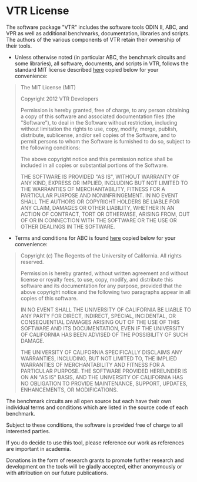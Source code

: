 # VTR License

The software package "VTR" includes the software tools ODIN II, ABC, and VPR as
well as additional benchmarks, documentation, libraries and scripts. The authors
of the various components of VTR retain their ownership of their tools.

* Unless otherwise noted (in particular ABC, the benchmark circuits and some libraries),
all software, documents, and scripts in VTR, follows the standard MIT license described
[here](http://www.opensource.org/licenses/mit-license.php) copied below for
your convenience:

> The MIT License (MIT)
>
> Copyright 2012 VTR Developers
>
> Permission is hereby granted, free of charge, to any person obtaining a copy of
> this software and associated documentation files (the "Software"), to deal in
> the Software without restriction, including without limitation the rights to
> use, copy, modify, merge, publish, distribute, sublicense, and/or sell copies
> of the Software, and to permit persons to whom the Software is furnished to do
> so, subject to the following conditions:
>
> The above copyright notice and this permission notice shall be included in all
> copies or substantial portions of the Software.
>
> THE SOFTWARE IS PROVIDED "AS IS", WITHOUT WARRANTY OF ANY KIND, EXPRESS OR
> IMPLIED, INCLUDING BUT NOT LIMITED TO THE WARRANTIES OF MERCHANTABILITY,
> FITNESS FOR A PARTICULAR PURPOSE AND NONINFRINGEMENT. IN NO EVENT SHALL THE
> AUTHORS OR COPYRIGHT HOLDERS BE LIABLE FOR ANY CLAIM, DAMAGES OR OTHER
> LIABILITY, WHETHER IN AN ACTION OF CONTRACT, TORT OR OTHERWISE, ARISING FROM,
> OUT OF OR IN CONNECTION WITH THE SOFTWARE OR THE USE OR OTHER DEALINGS IN THE
> SOFTWARE.

* Terms and conditions for ABC is found
[here](http://www.eecs.berkeley.edu/~alanmi/abc/copyright.htm) copied below
for your convenience:

> Copyright (c) The Regents of the University of California. All rights reserved.
>
> Permission is hereby granted, without written agreement and without license or
> royalty fees, to use, copy, modify, and distribute this software and its
> documentation for any purpose, provided that the above copyright notice and the
> following two paragraphs appear in all copies of this software.
>
> IN NO EVENT SHALL THE UNIVERSITY OF CALIFORNIA BE LIABLE TO ANY PARTY FOR
> DIRECT, INDIRECT, SPECIAL, INCIDENTAL, OR CONSEQUENTIAL DAMAGES ARISING OUT OF
> THE USE OF THIS SOFTWARE AND ITS DOCUMENTATION, EVEN IF THE UNIVERSITY OF
> CALIFORNIA HAS BEEN ADVISED OF THE POSSIBILITY OF SUCH DAMAGE.
>
> THE UNIVERSITY OF CALIFORNIA SPECIFICALLY DISCLAIMS ANY WARRANTIES, INCLUDING,
> BUT NOT LIMITED TO, THE IMPLIED WARRANTIES OF MERCHANTABILITY AND FITNESS FOR
> A PARTICULAR PURPOSE. THE SOFTWARE PROVIDED HEREUNDER IS ON AN "AS IS" BASIS,
> AND THE UNIVERSITY OF CALIFORNIA HAS NO OBLIGATION TO PROVIDE MAINTENANCE,
> SUPPORT, UPDATES, ENHANCEMENTS, OR MODIFICATIONS.

The benchmark circuits are all open source but each have their own
individual terms and conditions which are listed in the source code of each
benchmark.

Subject to these conditions, the software is provided free of charge to all
interested parties.

If you do decide to use this tool, please reference our work as references are
important in academia.

Donations in the form of research grants to promote further research and
development on the tools will be gladly accepted, either anonymously or with
attribution on our future publications.

